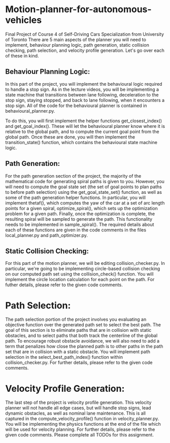 # Motion-planner-for-autonomous-vehicles
Final Project of Course 4 of Self-Driving Cars Specialization from University of Toronto
There are 5 main aspects of the planner you will need to implement, behaviour planning logic, path generation, static collision checking, path selection, and velocity profile generation. Let's go over each of these in kind.

## Behaviour Planning Logic:

In this part of the project, you will implement the behavioural logic required to handle a stop sign. As in the lecture videos, you will be implementing a state machine that transitions between lane following, deceleration to the stop sign, staying stopped, and back to lane following, when it encounters a stop sign. All of the code for the behavioural planner is contained in behavioural_planner.py.

To do this, you will first implement the helper functions get_closest_index() and get_goal_index(). These will let the behavioural planner know where it is relative to the global path, and to compute the current goal point from the global path. Once these are done, you will then implement the transition_state() function, which contains the behavioural state machine logic.

## Path Generation:

For the path generation section of the project, the majority of the mathematical code for generating spiral paths is given to you. However, you will need to compute the goal state set (the set of goal points to plan paths to before path selection) using the get_goal_state_set() function, as well as some of the path generation helper functions. In particular, you will implement thetaf(), which computes the yaw of the car at a set of arc length points for a given spiral, optimize_spiral(), which sets up the optimization problem for a given path. Finally, once the optimization is complete, the resulting spiral will be sampled to generate the path. This functionality needs to be implemented in sample_spiral(). The required details about each of these functions are given in the code comments in the files local_planner.py and path_optimizer.py.

## Static Collision Checking:

For this part of the motion planner, we will be editing collision_checker.py. In particular, we're going to be implementing circle-based collision checking on our computed path set using the collision_check() function. You will implement the circle location calculation for each point on the path. For futher details, please refer to the given code comments.

# Path Selection:


The path selection portion of the project involves you evaluating an objective function over the generated path set to select the best path. The goal of this section is to eliminate paths that are in collision with static obstacles, and to select paths that both track the centerline of the global path. To encourage robust obstacle avoidance, we will also need to add a term that penalizes how close the planned path is to other paths in the path set that are in collision with a static obstacle. You will implement path selection in the select_best_path_index() function within collision_checker.py. For further details, please refer to the given code comments.

# Velocity Profile Generation:


The last step of the project is velocity profile generation. This velocity planner will not handle all edge cases, but will handle stop signs, lead dynamic obstacles, as well as nominal lane maintenance. This is all captured in the compute_velocity_profile() function in velocity_planner.py. You will be implementing the physics functions at the end of the file which will be used for velocity planning. For further details, please refer to the given code comments. Please complete all TODOs for this assignment.

